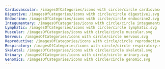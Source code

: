 ```yaml
---
Cardiovascular: /imagesOfCategories/icons with circle/circle cardiovascular2.svg
Digestive: /imagesOfCategories/icons with circle/circle digestive1.svg
Endocrine: /imagesOfCategories/icons with circle/circle endocrine2.svg
Integumentary: /imagesOfCategories/icons with circle/circle integumentary.svg
Lymphatic: /imagesOfCategories/icons with circle/circle lymphatic.svg
Muscular: /imagesOfCategories/icons with circle/circle muscular.svg
Nervous: /imagesOfCategories/icons with circle/circle nervous.svg
Reproductive: /imagesOfCategories/icons with circle/circle reproductive.svg
Respiratory: /imagesOfCategories/icons with circle/circle respiratory.svg
Skeletal: /imagesOfCategories/icons with circle/circle skeletal.svg
Urinary: /imagesOfCategories/icons with circle/circle urinary.svg
Genomics: /imagesOfCategories/icons with circle/circle genomic.svg
---
```

